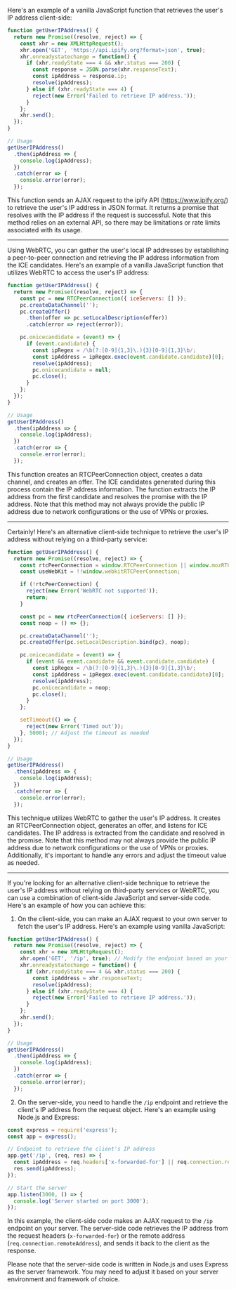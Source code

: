 Here's an example of a vanilla JavaScript function that retrieves the user's IP address client-side:

```javascript
function getUserIPAddress() {
  return new Promise((resolve, reject) => {
    const xhr = new XMLHttpRequest();
    xhr.open('GET', 'https://api.ipify.org?format=json', true);
    xhr.onreadystatechange = function() {
      if (xhr.readyState === 4 && xhr.status === 200) {
        const response = JSON.parse(xhr.responseText);
        const ipAddress = response.ip;
        resolve(ipAddress);
      } else if (xhr.readyState === 4) {
        reject(new Error('Failed to retrieve IP address.'));
      }
    };
    xhr.send();
  });
}

// Usage
getUserIPAddress()
  .then(ipAddress => {
    console.log(ipAddress);
  })
  .catch(error => {
    console.error(error);
  });
```

This function sends an AJAX request to the ipify API (https://www.ipify.org/) to retrieve the user's IP address in JSON format. It returns a promise that resolves with the IP address if the request is successful. Note that this method relies on an external API, so there may be limitations or rate limits associated with its usage.

---

Using WebRTC, you can gather the user's local IP addresses by establishing a peer-to-peer connection and retrieving the IP address information from the ICE candidates. Here's an example of a vanilla JavaScript function that utilizes WebRTC to access the user's IP address:

```javascript
function getUserIPAddress() {
  return new Promise((resolve, reject) => {
    const pc = new RTCPeerConnection({ iceServers: [] });
    pc.createDataChannel('');
    pc.createOffer()
      .then(offer => pc.setLocalDescription(offer))
      .catch(error => reject(error));

    pc.onicecandidate = (event) => {
      if (event.candidate) {
        const ipRegex = /\b(?:[0-9]{1,3}\.){3}[0-9]{1,3}\b/;
        const ipAddress = ipRegex.exec(event.candidate.candidate)[0];
        resolve(ipAddress);
        pc.onicecandidate = null;
        pc.close();
      }
    };
  });
}

// Usage
getUserIPAddress()
  .then(ipAddress => {
    console.log(ipAddress);
  })
  .catch(error => {
    console.error(error);
  });
```

This function creates an RTCPeerConnection object, creates a data channel, and creates an offer. The ICE candidates generated during this process contain the IP address information. The function extracts the IP address from the first candidate and resolves the promise with the IP address. Note that this method may not always provide the public IP address due to network configurations or the use of VPNs or proxies.

---

Certainly! Here's an alternative client-side technique to retrieve the user's IP address without relying on a third-party service:

```javascript
function getUserIPAddress() {
  return new Promise((resolve, reject) => {
    const rtcPeerConnection = window.RTCPeerConnection || window.mozRTCPeerConnection || window.webkitRTCPeerConnection;
    const useWebKit = !!window.webkitRTCPeerConnection;

    if (!rtcPeerConnection) {
      reject(new Error('WebRTC not supported'));
      return;
    }

    const pc = new rtcPeerConnection({ iceServers: [] });
    const noop = () => {};

    pc.createDataChannel('');
    pc.createOffer(pc.setLocalDescription.bind(pc), noop);

    pc.onicecandidate = (event) => {
      if (event && event.candidate && event.candidate.candidate) {
        const ipRegex = /\b(?:[0-9]{1,3}\.){3}[0-9]{1,3}\b/;
        const ipAddress = ipRegex.exec(event.candidate.candidate)[0];
        resolve(ipAddress);
        pc.onicecandidate = noop;
        pc.close();
      }
    };

    setTimeout(() => {
      reject(new Error('Timed out'));
    }, 5000); // Adjust the timeout as needed
  });
}

// Usage
getUserIPAddress()
  .then(ipAddress => {
    console.log(ipAddress);
  })
  .catch(error => {
    console.error(error);
  });
```

This technique utilizes WebRTC to gather the user's IP address. It creates an RTCPeerConnection object, generates an offer, and listens for ICE candidates. The IP address is extracted from the candidate and resolved in the promise. Note that this method may not always provide the public IP address due to network configurations or the use of VPNs or proxies. Additionally, it's important to handle any errors and adjust the timeout value as needed.

---

If you're looking for an alternative client-side technique to retrieve the user's IP address without relying on third-party services or WebRTC, you can use a combination of client-side JavaScript and server-side code. Here's an example of how you can achieve this:

1. On the client-side, you can make an AJAX request to your own server to fetch the user's IP address. Here's an example using vanilla JavaScript:

```javascript
function getUserIPAddress() {
  return new Promise((resolve, reject) => {
    const xhr = new XMLHttpRequest();
    xhr.open('GET', '/ip', true); // Modify the endpoint based on your server configuration
    xhr.onreadystatechange = function() {
      if (xhr.readyState === 4 && xhr.status === 200) {
        const ipAddress = xhr.responseText;
        resolve(ipAddress);
      } else if (xhr.readyState === 4) {
        reject(new Error('Failed to retrieve IP address.'));
      }
    };
    xhr.send();
  });
}

// Usage
getUserIPAddress()
  .then(ipAddress => {
    console.log(ipAddress);
  })
  .catch(error => {
    console.error(error);
  });
```

2. On the server-side, you need to handle the `/ip` endpoint and retrieve the client's IP address from the request object. Here's an example using Node.js and Express:

```javascript
const express = require('express');
const app = express();

// Endpoint to retrieve the client's IP address
app.get('/ip', (req, res) => {
  const ipAddress = req.headers['x-forwarded-for'] || req.connection.remoteAddress;
  res.send(ipAddress);
});

// Start the server
app.listen(3000, () => {
  console.log('Server started on port 3000');
});
```

In this example, the client-side code makes an AJAX request to the `/ip` endpoint on your server. The server-side code retrieves the IP address from the request headers (`x-forwarded-for`) or the remote address (`req.connection.remoteAddress`), and sends it back to the client as the response.

Please note that the server-side code is written in Node.js and uses Express as the server framework. You may need to adjust it based on your server environment and framework of choice.
